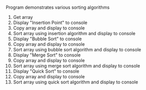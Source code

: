 Program demonstrates various sorting algorithms

1. Get array
2. Display "Insertion Point" to console
3. Copy array and display to console
4. Sort array using insertion algorithm and display to console
5. Display "Bubble Sort" to console
6. Copy array and display to console
7. Sort array using bubble sort algorithm and display to console
8. Display "Merge Sort" to console
9. Copy array and display to console
10. Sort array using merge sort algorithm and display to console
11. Display "Quick Sort" to console
12. Copy array and display to console
13. Sort array using quick sort algorithm and display to console
